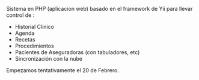 Sistema en PHP (aplicacion web) basado en el framework de Yii para llevar control de :

  * Historial Clinico
  * Agenda
  * Recetas
  * Procedimientos
  * Pacientes de Aseguradoras (con tabuladores, etc)
  * Sincronización con la nube

Empezamos tentativamente el 20 de Febrero.